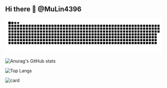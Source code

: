 ## Hi there 👋 @MuLin4396

![](https://raw.githubusercontent.com/MuLin4396/MuLin4396/snake-output/github-contribution-grid-snake.svg)

![Anurag's GitHub stats](https://github-readme-stats.vercel.app/api?username=MuLin4396)

![Top Langs](https://github-readme-stats.vercel.app/api/top-langs/?username=MuLin4396)

![card](https://github.com/MuLin4396/NCM-Card/netease-music-card-fixed/blob/main/card.svg)